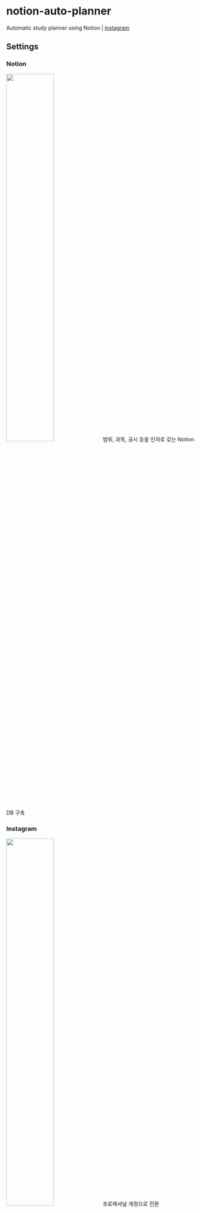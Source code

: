 # notion-auto-planner

Automatic study planner using Notion | [instagram](https://www.instagram.com/study_bss/)

## Settings

### Notion

<img src="https://user-images.githubusercontent.com/55339366/206874801-8372fd03-9d25-41a9-bd6f-1b669f45543a.png" width="50%" height="50%">
범위, 과목, 공시 등을 인자로 갖는 Notion DB 구축

### Instagram

<img src="https://user-images.githubusercontent.com/55339366/206913890-d31bbcce-c711-4542-ad59-532549aee567.png" width="50%" height="50%">
프로페셔널 계정으로 전환

### Python

```ruby
client = Client()
client.login($ID, $PASSWORD)

upload()

schedule.every().day.at('02:00').do(upload)

while True:
    schedule.run_pending()
    time.sleep(1)
```
instagrapi Client로 로그인, 일정 시간 주기로 업로드

## Sample
<img src="https://user-images.githubusercontent.com/55339366/206874749-65d4ad9f-2f11-485e-9e55-471f90b877d1.png" width="50%" height="50%">

## References
- [notion sample template](https://ubiquitous-polka-b43.notion.site/Study-Planner-5ceb48ac502242ab8c68452f9563fd59)
- [notion api reference](https://developers.notion.com/reference/intro)
- [json formatter](https://jsonformatter.curiousconcept.com/#)

## Dependencies
- Notion: 22-06-28
- [PIL](https://github.com/python-pillow/Pillow)
- requests, json
- [schedule](https://github.com/dbader/schedule)
- [instagrapi](https://github.com/adw0rd/instagrapi)

### TODO
---
- ~auto instagram upload~
- add to-do, memos
-
